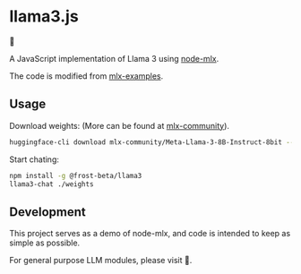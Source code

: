 # llama3.js

:construction:

A JavaScript implementation of Llama 3 using [node-mlx](https://github.com/frost-beta/node-mlx).

The code is modified from [mlx-examples](https://github.com/ml-explore/mlx-examples).

## Usage

Download weights:
(More can be found at [mlx-community](https://huggingface.co/collections/mlx-community/llama-3-662156b069a5d33b3328603c)).

```sh
huggingface-cli download mlx-community/Meta-Llama-3-8B-Instruct-8bit --local-dir weights
```

Start chating:

```sh
npm install -g @frost-beta/llama3
llama3-chat ./weights
```

## Development

This project serves as a demo of node-mlx, and code is intended to keep as
simple as possible.

For general purpose LLM modules, please visit :construction:.
